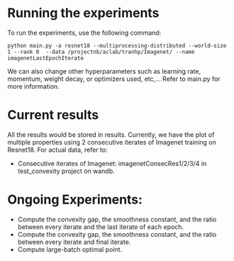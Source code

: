 # Running the experiments
To run the experiments, use the following command:
```python3
python main.py -a resnet18 --multiprocessing-distributed --world-size 1 --rank 0  --data /projectnb/aclab/tranhp/Imagenet/ --name imagenetLastEpochIterate
```
We can also change other hyperparameters such as learning rate, momentum, weight decay, or optimizers used, etc,... Refer to main.py for more information.

# Current results
All the results would be stored in results. Currently, we have the plot of multiple properties using 2 consecutive iterates of Imagenet training on Resnet18. For actual data, refer to:
- Consecutive iterates of Imagenet: imagenetConsecRes1/2/3/4 in test_convexity project on wandb.
# Ongoing Experiments:
- Compute the convexity gap, the smoothness constant, and the ratio between every iterate and the last iterate of each epoch.
- Compute the convexity gap, the smoothness constant, and the ratio between every iterate and final iterate.
- Compute large-batch optimal point.
  
